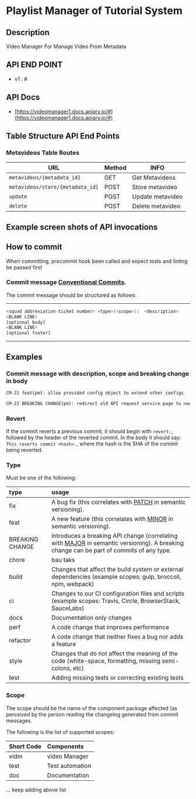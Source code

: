 # Playlist Manager of Tutorial System

## Description

Video Manager For Manage Video From Metadata

## API END POINT

-   v1 : #

## API Docs

- [https://videomanager1.docs.apiary.io/#](https://videomanager1.docs.apiary.io/#)

## Table Structure API End Points

### Metavideos Table Routes

| URL                                       | Method | INFO              |
| ----------------------------------------- | ------ | ----------------- |
| `metavideos/{metadata_id}`                | GET    | Get Metavideos    |
| `metavideos/store/{metadata_id}`          | POST   | Store metavideo   |
| `update`                                  | POST   | Update metavideo  |
| `delete`                                  | POST   | Delete metavideo  |

## Example screen shots of API invocations

## How to commit

When committing, precommit hook been called and expect tests and linting be passed first

### Commit message [Conventional Commits](https://conventionalcommits.org/).

The commit message should be structured as follows:

---

```bash
<squad abbreviation-ticket number> <type>(<scope>):  <description>
<BLANK LINE>
[optional body]
<BLANK LINE>
[optional footer]
```

---

## Examples

### Commit message with description, scope and breaking change in body

```bash
CM-21 feat(pm): allow provided config object to extend other configs

CM-22 BREAKING CHANGE(pm): redirect old API request service page to new version
```

### Revert

If the commit reverts a previous commit, it should begin with `revert:`, followed by the header of the reverted commit. In the body it should say: `This reverts commit <hash>.`, where the hash is the SHA of the commit being reverted.

### Type

Must be one of the following:

| type            | usage                                                                                                                                                                 |
| :-------------- | :-------------------------------------------------------------------------------------------------------------------------------------------------------------------- |
| fix             | A bug fix (this correlates with [PATCH](http://semver.org/#summary) in semantic versioning).                                                                          |
| feat            | A new feature (this correlates with [MINOR](http://semver.org/#summary) in semantic versioning).                                                                      |
| BREAKING CHANGE | introduces a breaking API change (correlating with [MAJOR](http://semver.org/#summary) in semantic versioning). A breaking change can be part of commits of any type. |
| chore           | bau taks                                                                                                                                                              |
| build           | Changes that affect the build system or external dependencies (example scopes: gulp, broccoli, npm, webpack)                                                          |
| ci              | Changes to our CI configuration files and scripts (example scopes: Travis, Circle, BrowserStack, SauceLabs)                                                           |
| docs            | Documentation only changes                                                                                                                                            |
| perf            | A code change that improves performance                                                                                                                               |
| refactor        | A code change that neither fixes a bug nor adds a feature                                                                                                             |
| style           | Changes that do not affect the meaning of the code (white-space, formatting, missing semi-colons, etc)                                                                |
| test            | Adding missing tests or correcting existing tests                                                                                                                     |

### Scope

The scope should be the name of the component package affected (as perceived by the person reading the changelog generated from commit messages.

The following is the list of supported scopes:

| Short Code | Components        |
| :--------- | :---------------- |
| vidm       | video Manager |
| test       | Test automation   |
| doc        | Documentation     |

... keep adding above list
